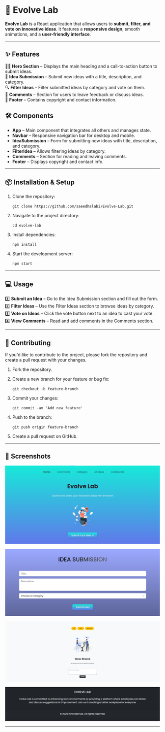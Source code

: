 # 🚀 Evolve Lab

**Evolve Lab** is a React application that allows users to **submit, filter, and vote on innovative ideas**. It features a **responsive design**, smooth animations, and a **user-friendly interface**.  

---

## ✨ Features

🦸‍♂️ **Hero Section** – Displays the main heading and a call-to-action button to submit ideas.  
📝 **Idea Submission** – Submit new ideas with a title, description, and category.  
🔍 **Filter Ideas** – Filter submitted ideas by category and vote on them.  
💬 **Comments** – Section for users to leave feedback or discuss ideas.  
📄 **Footer** – Contains copyright and contact information.  

## 🛠️ Components

- **App** – Main component that integrates all others and manages state.  
- **Navbar** – Responsive navigation bar for desktop and mobile.  
- **IdeaSubmission** – Form for submitting new ideas with title, description, and category.  
- **FilterIdea** – Allows filtering ideas by category.  
- **Comments** – Section for reading and leaving comments.  
- **Footer** – Displays copyright and contact info.  

---


## 📦 Installation & Setup

1.  Clone the repository:

    `git clone https://github.com/saeedhalabi/Evolve-Lab.git`

2.  Navigate to the project directory:

    `cd evolve-lab`

3.  Install dependencies:

    `npm install`

4.  Start the development server:

    `npm start`

---

## 💻 Usage

1️⃣ **Submit an Idea** – Go to the Idea Submission section and fill out the form.  
2️⃣ **Filter Ideas** – Use the Filter Ideas section to browse ideas by category.  
3️⃣ **Vote on Ideas** – Click the vote button next to an idea to cast your vote.  
4️⃣ **View Comments** – Read and add comments in the Comments section.  

---


## 🤝 Contributing

If you'd like to contribute to the project, please fork the repository and create a pull request with your changes.

1.  Fork the repository.
2.  Create a new branch for your feature or bug fix:

    `git checkout -b feature-branch`

3.  Commit your changes:

    `git commit -am 'Add new feature'`

4.  Push to the branch:

    `git push origin feature-branch`

5.  Create a pull request on GitHub.



---

## 📸 Screenshots

![Hero Section](./screenshots/hero-section.jpg)

![Idea Submission](./screenshots/idea-submission-section.jpg)

![Filtering](./screenshots/filtering-section.jpg)

![Footer](./screenshots/footer-section.jpg)


---

